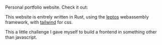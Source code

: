 Personal portfolio website. Check it out: 

This website is enitrely written in Rust, using the [leptos](https://github.com/leptos-rs/leptos) webassembly framework, with [tailwind](https://tailwindcss.com/) for css.

This a little challenge I gave myself to build a frontend in something other than javascript.

